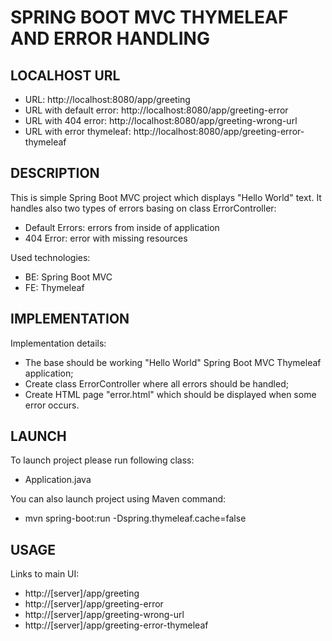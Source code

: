 SPRING BOOT MVC THYMELEAF AND ERROR HANDLING
============================================


LOCALHOST URL
-------------

* URL: http://localhost:8080/app/greeting
* URL with default error: http://localhost:8080/app/greeting-error
* URL with 404 error: http://localhost:8080/app/greeting-wrong-url
* URL with error thymeleaf: http://localhost:8080/app/greeting-error-thymeleaf


DESCRIPTION
-----------

This is simple Spring Boot MVC project which displays "Hello World" text. 
It handles also two types of errors basing on class ErrorController:
* Default Errors: errors from inside of application
* 404 Error: error with missing resources 

Used technologies:
* BE: Spring Boot MVC
* FE: Thymeleaf


IMPLEMENTATION
-----------

Implementation details:
* The base should be working "Hello World" Spring Boot MVC Thymeleaf application;
* Create class ErrorController where all errors should be handled;
* Create HTML page "error.html" which should be displayed when some error occurs.

  

LAUNCH
------

To launch project please run following class: 
* Application.java

You can also launch project using Maven command:
* mvn spring-boot:run -Dspring.thymeleaf.cache=false


USAGE
-----

Links to main UI:
* http://[server]/app/greeting
* http://[server]/app/greeting-error
* http://[server]/app/greeting-wrong-url
* http://[server]/app/greeting-error-thymeleaf